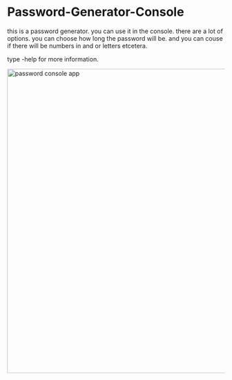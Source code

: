 # Password-Generator-Console

this is a password generator. you can use it in the console.
there are a lot of options. you can choose how long the password will be. and you can couse if there will be numbers in and or letters etcetera.

type -help for more information.

<img width="706" alt="password console app" src="https://user-images.githubusercontent.com/46109964/142715821-e56ba2dd-1306-4804-9835-7f37f3220234.png">
